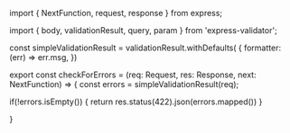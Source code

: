 import { NextFunction, request, response } from express;

import { body, validationResult, query, param } from 'express-validator';


const simpleValidationResult = validationResult.withDefaults(  {
     formatter: (err) => err.msg,
})

export const checkForErrors = (req: Request, res: Response, next: NextFunction) => {
  const errors = simpleValidationResult(req);

  if(!errors.isEmpty()) {
     return res.status(422).json(errors.mapped())
  }

}

